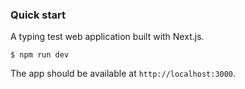 ### Quick start

A typing test web application built with Next.js.

```console
$ npm run dev
```

The app should be available at `http://localhost:3000`.